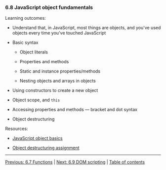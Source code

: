 ### 6.8 JavaScript object fundamentals

Learning outcomes:

- Understand that, in JavaScript, most things are objects, and you've used objects every time you've touched JavaScript

- Basic syntax

  - Object literals

  - Properties and methods

  - Static and instance properties/methods

  - Nesting objects and arrays in objects

- Using constructors to create a new object

- Object scope, and `this`

- Accessing properties and methods — bracket and dot syntax

- Object destructuring

Resources:

- [JavaScript object basics](https://developer.mozilla.org/docs/Learn/JavaScript/Objects/Basics)

- [Object destructuring assignment](https://developer.mozilla.org/docs/Web/JavaScript/Reference/Operators/Destructuring_assignment)

---

[Previous: 6.7 Functions](/curriculum/2-core/3-scripting/6-07-functions.md) | [Next: 6.9 DOM scripting](/curriculum/2-core/3-scripting/6-09-dom-scripting.md) | [Table of contents](/TOC.md)
